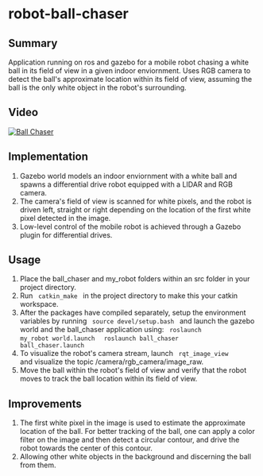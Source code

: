 ﻿# robot-ball-chaser
## Summary
Application running on ros and gazebo for a mobile robot chasing a white ball in its field of view in a given indoor enviornment. Uses RGB camera to detect the ball's approximate location within its field of view, assuming the ball is the only white object in the robot's surrounding. 
## Video 
[![Ball Chaser](http://img.youtube.com/vi/SufdCHqg5-w/0.jpg)](https://www.youtube.com/watch?v=SufdCHqg5-w
 "Ball Chaser Video")
## Implementation
1. Gazebo world models an indoor enviornment with a white ball and spawns a differential drive robot equipped with a LIDAR and RGB camera. 
2. The camera's field of view is scanned for white pixels, and the robot is driven left, straight or right depending on the location of the first white pixel detected in the image. 
2. Low-level control of the mobile robot is achieved through a Gazebo plugin for differential drives. 
## Usage
1. Place the ball_chaser and my_robot folders within an src folder in your project directory. 
2. Run <code> catkin_make </code> in the project directory to make this your catkin workspace.
3. After the packages have compiled separately, setup the environment variables by running <code> source devel/setup.bash </code> and launch the gazebo world and the ball_chaser application using:
<code> roslaunch my_robot world.launch </code>
<code> roslaunch ball_chaser ball_chaser.launch </code>
4. To visualize the robot's camera stream, launch <code> rqt_image_view </code> and visualize the topic /camera/rgb_camera/image_raw.
5. Move the ball within the robot's field of view and verify that the robot moves to track the ball location within its field of view.
## Improvements
1. The first white pixel in the image is used to estimate the approximate location of the ball. For better tracking of the ball, one can apply a color filter on the image and then detect a circular contour, and drive the robot towards the center of this contour.
2. Allowing other white objects in the background and discerning the ball from them.
